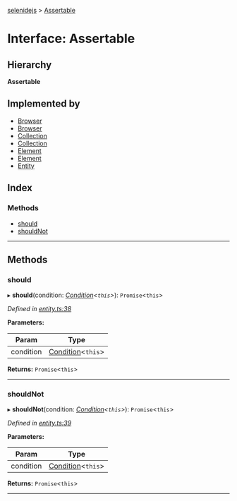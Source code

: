 [selenidejs](../README.md) > [Assertable](../interfaces/assertable.md)

# Interface: Assertable

## Hierarchy

**Assertable**

## Implemented by

* [Browser](../classes/browser.md)
* [Browser](../classes/browser.md)
* [Collection](../classes/collection.md)
* [Collection](../classes/collection.md)
* [Element](../classes/element.md)
* [Element](../classes/element.md)
* [Entity](../classes/entity.md)

## Index

### Methods

* [should](assertable.md#should)
* [shouldNot](assertable.md#shouldnot)

---

## Methods

<a id="should"></a>

###  should

▸ **should**(condition: *[Condition](../modules/condition.md)<`this`>*): `Promise`<`this`>

*Defined in [entity.ts:38](https://github.com/KnowledgeExpert/selenidejs/blob/master/lib/entity.ts#L38)*

**Parameters:**

| Param | Type |
| ------ | ------ |
| condition | [Condition](../modules/condition.md)<`this`> |

**Returns:** `Promise`<`this`>

___
<a id="shouldnot"></a>

###  shouldNot

▸ **shouldNot**(condition: *[Condition](../modules/condition.md)<`this`>*): `Promise`<`this`>

*Defined in [entity.ts:39](https://github.com/KnowledgeExpert/selenidejs/blob/master/lib/entity.ts#L39)*

**Parameters:**

| Param | Type |
| ------ | ------ |
| condition | [Condition](../modules/condition.md)<`this`> |

**Returns:** `Promise`<`this`>

___

